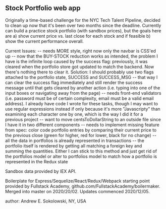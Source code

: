 ## Stock Portfolio web app

Originally a time-based challenge for the NYC Tech Talent Pipeline, decided to
clean up now that it's been over two months since the deadline.  Currently
can build a practice stock portfolio (with sandbox prices), but the goals here
are a) show current price vs. last close for each stock and if feasible b)
show the current performance overall.

Current Issues:
  -- needs MORE style, right now only the navbar is CSS'ed up
  -- now that the BUY-STOCK reduction works as intended, the problem I have
     is the infinite loop caused by the success flag: previously, it was
     cleared when the portfolio store got updated to match the backend. Now
     there's nothing there to clear it. Solution: I should probably use
     two flags attached to the portfolio state, SUCCESS and SUCCESS_MSG --
     that way I can clear the success flag immediately and still render
     the success message until that gets cleared by another action (i.e.
     typing into one of the input boxes or navigating away from the page)
  -- needs front-end validators (i.e. password must be of certain complexity,
     email must be a valid email address). I already have code I wrote for
     these tasks, though I may want to use regular expressions instead if only
     because it's more "Javascripty" than examining each character one by one,
     which is the way I did it for a previous project
  -- want to move centsToDollarString to an outside file since I have it
     in two different components
  -- needs to implement missing feature from spec: color code portfolio entries
     by comparing their current price to the previous close (green for higher,
     red for lower, black for no change)
  -- all the data in portfolios is already represented in transactions -- the
     portfolio itself is rendered by getting all matching a foreign key
     and summing the quantities. Either I can stick to this method and just
     get rid of the portfolios model or alter to portfolios model to match
     how a portfolio is represented in the Redux state

Sandbox data provided by IEX API.

Boilerplate for Express/Sequelize/React/Redux/Webpack starting point provided
by Fullstack Academy, github.com/FullstackAcademy/boilermaker.  Merged into
master on 2020/20/02.  Updates commenced 2020/12/05.

author: Andrew E. Sokolowski, NY, USA
